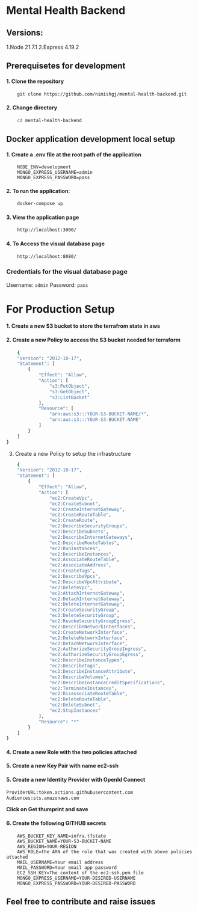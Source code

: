 # Mental Health Backend 

## Versions:

1.Node 21.7.1
2.Express 4.19.2

## Prerequisetes for development 

#### 1. Clone the repository
```bash
    git clone https://github.com/nimishgj/mental-health-backend.git
```

#### 2. Change directory 
````bash
    cd mental-health-backend
````

## Docker application development local setup


#### 1. Create a .env file at the root path of the application
```dotenv
    NODE_ENV=development
    MONGO_EXPRESS_USERNAME=admin
    MONGO_EXPRESS_PASSWORD=pass
```

#### 2. To run the application:
```bash
    docker-compose up
```

#### 3. View the application page
```bash
    http://localhost:3000/
```

#### 4. To Access the visual database page
```bash
    http://localhost:8080/
```
### Credentials for the visual database page

Username: `admin`
Password: `pass`

# For Production Setup

#### 1. Create a new S3 bucket to store the terrafrom state in aws

#### 2. Create a new Policy to access the S3 bucket needed for terraform
```bash
    {
    "Version": "2012-10-17",
    "Statement": [
        {
            "Effect": "Allow",
            "Action": [
                "s3:PutObject",
                "s3:GetObject",
                "s3:ListBucket"
            ],
            "Resource": [
                "arn:aws:s3:::YOUR-S3-BUCKET-NAME/*",
                "arn:aws:s3:::YOUR-S3-BUCKET-NAME"
            ]
        }
    ]
}
```

3. Create a new Policy to setup the infrastructure
```bash
    {
    "Version": "2012-10-17",
    "Statement": [
        {
            "Effect": "Allow",
            "Action": [
                "ec2:CreateVpc",
                "ec2:CreateSubnet",
                "ec2:CreateInternetGateway",
                "ec2:CreateRouteTable",
                "ec2:CreateRoute",
                "ec2:DescribeSecurityGroups",
                "ec2:DescribeSubnets",
                "ec2:DescribeInternetGateways",
                "ec2:DescribeRouteTables",
                "ec2:RunInstances",
                "ec2:DescribeInstances",
                "ec2:AssociateRouteTable",
                "ec2:AssociateAddress",
                "ec2:CreateTags",
                "ec2:DescribeVpcs",
                "ec2:DescribeVpcAttribute",
                "ec2:DeleteVpc",
                "ec2:AttachInternetGateway",
                "ec2:DetachInternetGateway",
                "ec2:DeleteInternetGateway",
                "ec2:CreateSecurityGroup",
                "ec2:DeleteSecurityGroup",
                "ec2:RevokeSecurityGroupEgress",
                "ec2:DescribeNetworkInterfaces",
                "ec2:CreateNetworkInterface",
                "ec2:DeleteNetworkInterface",
                "ec2:DetachNetworkInterface",
                "ec2:AuthorizeSecurityGroupIngress",
                "ec2:AuthorizeSecurityGroupEgress",
                "ec2:DescribeInstanceTypes",
                "ec2:DescribeTags",
                "ec2:DescribeInstanceAttribute",
                "ec2:DescribeVolumes",
                "ec2:DescribeInstanceCreditSpecifications",
                "ec2:TerminateInstances",
                "ec2:DisassociateRouteTable",
                "ec2:DeleteRouteTable",
                "ec2:DeleteSubnet",
                "ec2:StopInstances"
            ],
            "Resource": "*"
        }
    ]
}
```

#### 4. Create a new Role with the two policies attached

#### 5. Create a new Key Pair with name ec2-ssh 

#### 5. Create a new Identity Provider with OpenId Connect

```bash
ProviderURL:token.actions.githubusercontent.com
Audiences:sts.amazonaws.com
```
**Click on Get thumprint and save**

#### 6. Create the following GITHUB secrets
```dotenv
    AWS_BUCKET_KEY_NAME=infra.tfstate
    AWS_BUCKET_NAME=YOUR-S3-BUCKET-NAME
    AWS_REGION=YOUR-REGION
    AWS_ROLE=the ARN of the role that was created with above policies attached
    MAIL_USERNAME=Your email address 
    MAIL_PASSWORD=Your email app password
    EC2_SSH_KEY=The content of the ec2-ssh.pem file
    MONGO_EXPRESS_USERNAME=YOUR-DESIRED-USERNAME
    MONGO_EXPRESS_PASSWORD=YOUR-DESIRED-PASSWORD
```

## Feel free to contribute and raise issues